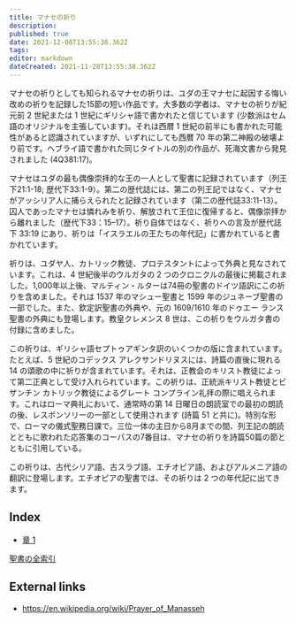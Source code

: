 ```yaml
---
title: マナセの祈り
description: 
published: true
date: 2021-12-08T13:55:38.362Z
tags: 
editor: markdown
dateCreated: 2021-11-28T13:55:38.362Z
---
```


マナセの祈りとしても知られるマナセの祈りは、ユダの王マナセに起因する悔い改めの祈りを記録した15節の短い作品です。大多数の学者は、マナセの祈りが紀元前 2 世紀または 1 世紀にギリシャ語で書かれたと信じています (少数派はセム語のオリジナルを主張しています)。それは西暦 1 世紀の前半にも書かれた可能性があると認識されていますが、いずれにしても西暦 70 年の第二神殿の破壊より前です。ヘブライ語で書かれた同じタイトルの別の作品が、死海文書から発見されました (4Q381:17)。

マナセはユダの最も偶像崇拝的な王の一人として聖書に記録されています（列王下21:1-18; 歴代下33:1-9）。第二の歴代誌には、第二の列王記ではなく、マナセがアッシリア人に捕らえられたと記録されています（第二の歴代誌33:11-13）。囚人であったマナセは憐れみを祈り、解放されて王位に復帰すると、偶像崇拝から離れました（歴代下33：15–17）。祈り自体ではなく、祈りへの言及が歴代誌下 33:19 にあり、祈りは「イスラエルの王たちの年代記」に書かれていると書かれています。

祈りは、ユダヤ人、カトリック教徒、プロテスタントによって外典と見なされています。これは、4 世紀後半のウルガタの 2 つのクロニクルの最後に掲載されました。1,000年以上後、マルティン・ルターは74冊の聖書のドイツ語訳にこの祈りを含めました。それは 1537 年のマシュー聖書と 1599 年のジュネーブ聖書の一部でした。また、欽定訳聖書の外典や、元の 1609/1610 年のドゥエー ランス聖書の外典にも登場します。教皇クレメンス 8 世は、この祈りをウルガタ書の付録に含めました。

この祈りは、ギリシャ語セプトゥアギンタ訳のいくつかの版に含まれています。たとえば、5 世紀のコデックス アレクサンドリヌスには、詩篇の直後に現れる 14 の頌歌の中に祈りが含まれています。それは、正教会のキリスト教徒によって第二正典として受け入れられています。この祈りは、正統派キリスト教徒とビザンチン カトリック教徒によるグレート コンプライン礼拝の際に唱えられます。これはローマ典礼において、通常時の第 14 日曜日の朗読室での最初の朗読の後、レスポンソリーの一部として使用されます (詩篇 51 と共に)。特別な形で、ローマの儀式聖務日課で。三位一体の主日から8月までの間、列王記の朗読とともに歌われた応答集のコーパスの7番目は、マナセの祈りを詩篇50篇の節とともに引用している。

この祈りは、古代シリア語、古スラブ語、エチオピア語、およびアルメニア語の翻訳に登場します。エチオピアの聖書では、その祈りは 2 つの年代記に出てきます。

## Index

- [章 1](/ja/Bible/Prayer_of_Manesseh/1)



[聖書の全索引](/ja/index/bible)


## External links

- https://en.wikipedia.org/wiki/Prayer_of_Manasseh